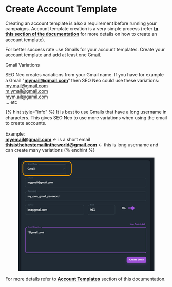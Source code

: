 # Create Account Template

Creating an account template is also a requirement before running your campaigns. Account template creation is a very simple process (refer [**to this section of the documentation**](../../../software-overview/account-templates/creating-account-template.md) for more details on how to create an account template).

For better success rate use Gmails for your account templates. Create your account template and add at least one Gmail.

Gmail Variations

SEO Neo creates variations from your Gmail name. If you have for example a Gmail "**mymail@gmail.com**" then SEO Neo could use these variations:\
my.mail@gmail.com\
m.ymail@gmail.com\
mym.ail@gamil.com\
... etc

{% hint style="info" %}
It is best to use Gmails that have a long username in characters. This gives SEO Neo to use more variations when using the email to create accounts.\
\
Example:\
**myemail@gmail.com** <- is a short email\
**thisisthebestemailintheworld@gmail.com** <- this is long username and can create many variations
{% endhint %}

<figure><img src="../../../.gitbook/assets/use gmail.jpg" alt=""><figcaption></figcaption></figure>

For more details refer to [**Account T**](../../../software-overview/account-templates/)[**emplates**](../../../software-overview/account-templates/) section of this documentation.

